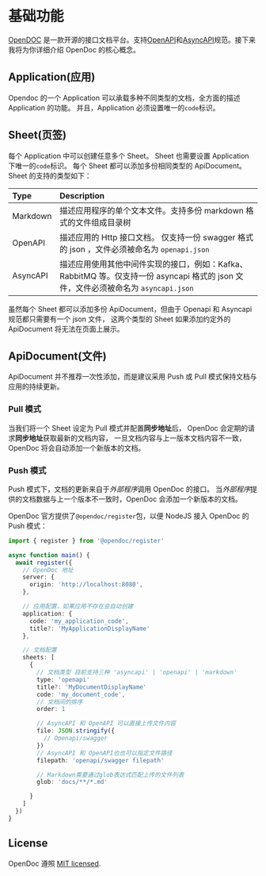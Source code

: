 # 基础功能

[openapi]: https://www.openapis.org/
[asyncapi]: https://www.asyncapi.com/

[OpenDOC](https://github.com/buka-lnc/app.opendoc) 是一款开源的接口文档平台。支持[OpenAPI][openapi]和[AsyncAPI][asyncapi]规范。接下来我将为你详细介绍 OpenDoc 的核心概念。

## Application(应用)

Opendoc 的一个 Application 可以承载多种不同类型的文档，全方面的描述 Application 的功能。
并且，Application 必须设置唯一的`code`标识。

## Sheet(页签)

每个 Application 中可以创建任意多个 Sheet。
Sheet 也需要设置 Application 下唯一的`code`标识。
每个 Sheet 都可以添加多份相同类型的 ApiDocument。
Sheet 的支持的类型如下：

| Type     | Description                                                                                                                        |
| :------- | :--------------------------------------------------------------------------------------------------------------------------------- |
| Markdown | 描述应用程序的单个文本文件。支持多份 markdown 格式的文件组成目录树                                                                 |
| OpenAPI  | 描述应用的 Http 接口文档。 仅支持一份 swagger 格式的 json ，文件必须被命名为 `openapi.json`                                        |
| AsyncAPI | 描述应用使用其他中间件实现的接口，例如：Kafka、RabbitMQ 等。仅支持一份 asyncapi 格式的 json 文件，文件必须被命名为 `asyncapi.json` |

虽然每个 Sheet 都可以添加多份 ApiDocument，但由于 Openapi 和 Asyncapi 规范都只需要有一个 json 文件，
这两个类型的 Sheet 如果添加约定外的 ApiDocument 将无法在页面上展示。

## ApiDocument(文件)

ApiDocument 并不推荐一次性添加，而是建议采用 Push 或 Pull 模式保持文档与应用的持续更新。

### Pull 模式

当我们将一个 Sheet 设定为 Pull 模式并配置**同步地址**后，
OpenDoc 会定期的请求**同步地址**获取最新的文档内容，
一旦文档内容与上一版本文档内容不一致，
OpenDoc 将会自动添加一个新版本的文档。

### Push 模式

Push 模式下，文档的更新来自于*外部程序*调用 OpenDoc 的接口。
当*外部程序*提供的文档数据与上一个版本不一致时，OpenDoc 会添加一个新版本的文档。

OpenDoc 官方提供了`@opendoc/register`包，以便 NodeJS 接入 OpenDoc 的 Push 模式：

```typescript
import { register } from '@opendoc/register'

async function main() {
  await register({
    // OpenDoc 地址
    server: {
      origin: 'http://localhost:8080',
    },

    // 应用配置，如果应用不存在会自动创建
    application: {
      code: 'my_application_code',
      title?: 'MyApplicationDisplayName'
    },

    // 文档配置
    sheets: [
      {
        // 文档类型 目前支持三种 'asyncapi' | 'openapi' | 'markdown'
        type: 'openapi'
        title?: 'MyDocumentDisplayName'
        code: 'my_document_code',
        // 文档间的排序
        order: 1

        // AsyncAPI 和 OpenAPI 可以直接上传文件内容
        file: JSON.stringify({
          // Openapi/swagger
        })
        // AsyncAPI 和 OpenAPI也也可以指定文件路径
        filepath: 'openapi/swagger filepath'

        // Markdown需要通过glob表达式匹配上传的文件列表
        glob: 'docs/**/*.md'

      }
    ]
  })
}
```

## License

OpenDoc 遵照 [MIT licensed](https://github.com/buka-lnc/app.opendoc/blob/main/LICENSE).
